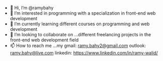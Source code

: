 - 👋 Hi, I’m @ramybahy
- 👀 I’m interested in programming with a specialization in front-end web development
- 🌱 I’m currently learning different courses on programming and web development
- 💞️ I’m looking to collaborate on ...different freelancing projects in the front-end web development field
- 📫 How to reach me ...my gmail: ramy.bahy2@gmail.com
outlook: ramy.bahy@live.com
linkedin: https://www.linkedin.com/in/ramy-walid/

<!---
ramybahy/ramybahy is a ✨ special ✨ repository because its `README.md` (this file) appears on your GitHub profile.
You can click the Preview link to take a look at your changes.
--->
